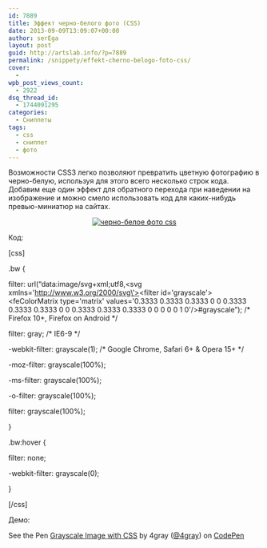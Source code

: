 ```yaml
---
id: 7889
title: Эффект черно-белого фото (CSS)
date: 2013-09-09T13:09:07+00:00
author: serEga
layout: post
guid: http://artslab.info/?p=7889
permalink: /snippety/effekt-cherno-belogo-foto-css/
cover:
  - 
wpb_post_views_count:
  - 2922
dsq_thread_id:
  - 1744091295
categories:
  - Сниппеты
tags:
  - css
  - сниппет
  - фото
---
```

Возможности CSS3 легко позволяют превратить цветную фотографию в черно-белую, используя для этого всего несколько строк кода. Добавим еще один эффект для обратного перехода при наведении на изображение и можно смело использовать код для каких-нибудь превью-миниатюр на сайтах.

<center>
  <a href="http://img.artslab.info/cherno-beloe-foto-css.png"><img src="http://img.artslab.info/cherno-beloe-foto-css-300x101.png" alt="черно-белое фото css" class="aligncenter size-medium wp-image-7890" srcset="http://img.artslab.info/cherno-beloe-foto-css-300x101.png 300w, http://img.artslab.info/cherno-beloe-foto-css.png 609w" sizes="(max-width: 300px) 100vw, 300px" /></a>
</center>


  
<!--more-->

Код:

[css]
  
.bw {
     
filter: url(&#8220;data:image/svg+xml;utf8,<svg xmlns=\'http://www.w3.org/2000/svg\'><filter id=\'grayscale\'><feColorMatrix type=\'matrix\' values=\'0.3333 0.3333 0.3333 0 0 0.3333 0.3333 0.3333 0 0 0.3333 0.3333 0.3333 0 0 0 0 0 1 0\'/></filter></svg>#grayscale&#8221;); /\* Firefox 10+, Firefox on Android \*/
    
filter: gray; /\* IE6-9 \*/
    
-webkit-filter: grayscale(1); /\* Google Chrome, Safari 6+ & Opera 15+ \*/
    
-moz-filter: grayscale(100%);
    
-ms-filter: grayscale(100%);
    
-o-filter: grayscale(100%);
    
filter: grayscale(100%);
  
}

.bw:hover {
      
filter: none;
      
-webkit-filter: grayscale(0);
  
}
  
[/css]

Демо:

<p data-height="268" data-theme-id="414" data-slug-hash="EidBl" data-user="4gray" data-default-tab="result" class='codepen'>
  See the Pen <a href='http://codepen.io/4gray/pen/EidBl'>Grayscale Image with CSS</a> by 4gray (<a href='http://codepen.io/4gray'>@4gray</a>) on <a href='http://codepen.io'>CodePen</a>
</p>